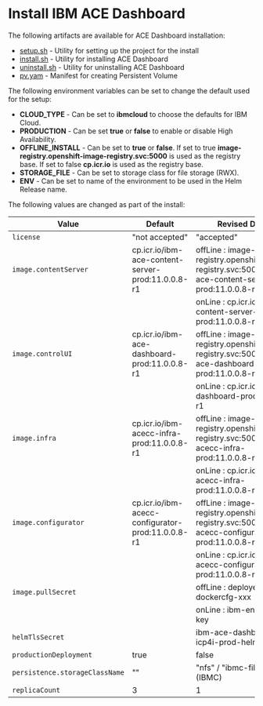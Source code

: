 # Install IBM ACE Dashboard

The following artifacts are available for ACE Dashboard installation:

- [setup.sh](./setup.sh) - Utility for setting up the project for the install
- [install.sh](./install.sh) - Utility for installing ACE Dashboard
- [uninstall.sh](./uninstall.sh) - Utility for uninstalling ACE Dashboard
- [pv.yam](./pv.yaml) - Manifest for creating Persistent Volume 

The following environment variables can be set to change the default used for the setup:

* **CLOUD_TYPE** - Can be set to **ibmcloud** to choose the defaults for IBM Cloud.
* **PRODUCTION** - Can be set **true** or **false** to enable or disable High Availability.
* **OFFLINE_INSTALL** - Can be set to **true** or **false**. If set to true **image-registry.openshift-image-registry.svc:5000** is used as the registry base. If set to false **cp.icr.io** is used as the registry base.
* **STORAGE_FILE** - Can be set to storage class for file storage (RWX).
* **ENV** - Can be set to name of the environment to be used in the Helm Release name.

The following values are changed as part of the install:

| Value                            | Default                                           | Revised Default                         |
|----------------------------------|---------------------------------------------------|-----------------------------------------|
| `license`                        | "not accepted"                                    | "accepted"                              |
| `image.contentServer`            | cp.icr.io/ibm-ace-content-server-prod:11.0.0.8-r1 | offLine : image-registry.openshift-image-registry.svc:5000/ace/ibm-ace-content-server-prod:11.0.0.8-r1 |
|                                  |                                                   | onLine  : cp.icr.io/ibm-ace-content-server-prod:11.0.0.8-r1          |
| `image.controlUI`                | cp.icr.io/ibm-ace-dashboard-prod:11.0.0.8-r1      | offLine : image-registry.openshift-image-registry.svc:5000/ace/ibm-ace-dashboard-prod:11.0.0.8-r1      |
|                                  |                                                   | onLine  : cp.icr.io/ibm-ace-dashboard-prod:11.0.0.8-r1               |
| `image.infra`                    | cp.icr.io/ibm-acecc-infra-prod:11.0.0.8-r1        | offLine : image-registry.openshift-image-registry.svc:5000/ace/ibm-acecc-infra-prod:11.0.0.8-r1        |
|                                  |                                                   | onLine  : cp.icr.io/ibm-acecc-infra-prod:11.0.0.8-r1                 |
| `image.configurator`             | cp.icr.io/ibm-acecc-configurator-prod:11.0.0.8-r1 | offLine : image-registry.openshift-image-registry.svc:5000/ace/ibm-acecc-configurator-prod:11.0.0.8-r1 |
|                                  |                                                   | onLine  : cp.icr.io/ibm-acecc-configurator-prod:11.0.0.8-r1          |
| `image.pullSecret`               |                                                   | offLine : deployer-dockercfg-xxx        |
|                                  |                                                   | onLine  : ibm-entitlement-key           |
| `helmTlsSecret`                  |                                                   | ibm-ace-dashboard-icp4i-prod-helm-certs |
| `productionDeployment`           | true                                              | false                                   |
| `persistence.storageClassName`   | ""                                                | "nfs" / "ibmc-file-gold" (IBMC)         |
| `replicaCount`                   | 3                                                 | 1                                       |

  